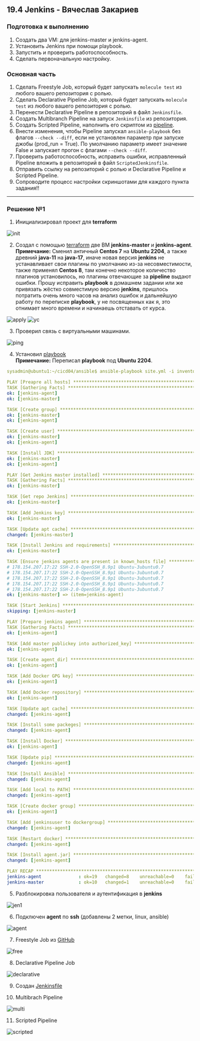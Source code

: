 ## 19.4 Jenkins - Вячеслав Закариев

### Подготовка к выполнению

1. Создать два VM: для jenkins-master и jenkins-agent.
2. Установить Jenkins при помощи playbook.
3. Запустить и проверить работоспособность.
4. Сделать первоначальную настройку.

### Основная часть

1. Сделать Freestyle Job, который будет запускать `molecule test` из любого вашего репозитория с ролью.
2. Сделать Declarative Pipeline Job, который будет запускать `molecule test` из любого вашего репозитория с ролью.
3. Перенести Declarative Pipeline в репозиторий в файл `Jenkinsfile`.
4. Создать Multibranch Pipeline на запуск `Jenkinsfile` из репозитория.
5. Создать Scripted Pipeline, наполнить его скриптом из [pipeline](./pipeline).
6. Внести изменения, чтобы Pipeline запускал `ansible-playbook` без флагов `--check --diff`, если не установлен параметр при запуске джобы (prod_run = True). По умолчанию параметр имеет значение False и запускает прогон с флагами `--check --diff`.
8. Проверить работоспособность, исправить ошибки, исправленный Pipeline вложить в репозиторий в файл `ScriptedJenkinsfile`.
9. Отправить ссылку на репозиторий с ролью и Declarative Pipeline и Scripted Pipeline.
10. Сопроводите процесс настройки скриншотами для каждого пункта задания!!

---

### Решение №1

1. Инициализировал проект для **terraform**

![init](https://github.com/SlavaZakariev/netology/blob/5ba01bb8650366acde0e385111cfd4a465862730/ci-cd-devops/19.4_jenkins/resources/ci-cd4_1.1.jpg)
 
2. Создал с помощью [terraform](https://github.com/SlavaZakariev/netology/tree/main/ci-cd-devops/19.4_jenkins/terraform) две ВМ **jenkins-master** и **jenkins-agent**. \
   **Примечание:** Сменил античный **Centos 7** на **Ubuntu 2204**, а также древний **java-11** на **java-17**, иначе новая версия **jenkins** не устанавливает свои плагины по умолчанию из-за несовместимости, также применял **Centos 8**, там конечно некоторое количество плагинов установилось, но плагины отвечающие за **pipeline** выдают ошибки. Прошу исправить **playbook** в домашнем задании или же привязать жёстко совместимую версию **jenkins**, пришлось потратить очень много часов на анализ ошибок и дальнейшую работу по переписке **playbook**, у не посвященных как я, это отнимает много времени и начинаешь отставать от курса.

![apply](https://github.com/SlavaZakariev/netology/blob/448524d7d1f12a7baab1d9075f89ddcef6b51356/ci-cd-devops/19.4_jenkins/resources/ci-cd4_1.2.jpg)
![yc](https://github.com/SlavaZakariev/netology/blob/448524d7d1f12a7baab1d9075f89ddcef6b51356/ci-cd-devops/19.4_jenkins/resources/ci-cd4_1.3.jpg)

3. Проверил связь с виртуальными машинами.

![ping](https://github.com/SlavaZakariev/netology/blob/448524d7d1f12a7baab1d9075f89ddcef6b51356/ci-cd-devops/19.4_jenkins/resources/ci-cd4_1.4.jpg)

4. Установил [playbook](https://github.com/SlavaZakariev/netology/tree/main/ci-cd-devops/19.4_jenkins/ansible) \
   **Примечание:** Переписал **playbook** под **Ubuntu 2204**.

```yaml
sysadmin@ubuntu1:~/cicd04/ansible$ ansible-playbook site.yml -i inventory/hosts.yml

PLAY [Preapre all hosts] ********************************************************************************************
TASK [Gathering Facts] **********************************************************************************************
ok: [jenkins-agent]
ok: [jenkins-master]

TASK [Create group] *************************************************************************************************
ok: [jenkins-master]
ok: [jenkins-agent]

TASK [Create user] **************************************************************************************************
ok: [jenkins-master]
ok: [jenkins-agent]

TASK [Install JDK] **************************************************************************************************
ok: [jenkins-master]
ok: [jenkins-agent]

PLAY [Get Jenkins master installed] *********************************************************************************
TASK [Gathering Facts] **********************************************************************************************
ok: [jenkins-master]

TASK [Get repo Jenkins] *********************************************************************************************
ok: [jenkins-master]

TASK [Add Jenkins key] **********************************************************************************************
ok: [jenkins-master]

TASK [Update apt cache] *********************************************************************************************
changed: [jenkins-master]

TASK [Install Jenkins and requirements] *****************************************************************************
ok: [jenkins-master]

TASK [Ensure jenkins agents are present in known_hosts file] ********************************************************
# 178.154.207.17:22 SSH-2.0-OpenSSH_8.9p1 Ubuntu-3ubuntu0.7
# 178.154.207.17:22 SSH-2.0-OpenSSH_8.9p1 Ubuntu-3ubuntu0.7
# 178.154.207.17:22 SSH-2.0-OpenSSH_8.9p1 Ubuntu-3ubuntu0.7
# 178.154.207.17:22 SSH-2.0-OpenSSH_8.9p1 Ubuntu-3ubuntu0.7
# 178.154.207.17:22 SSH-2.0-OpenSSH_8.9p1 Ubuntu-3ubuntu0.7
ok: [jenkins-master] => (item=jenkins-agent)

TASK [Start Jenkins] ************************************************************************************************
skipping: [jenkins-master]

PLAY [Prepare jenkins agent] ****************************************************************************************
TASK [Gathering Facts] **********************************************************************************************
ok: [jenkins-agent]

TASK [Add master publickey into authorized_key] *********************************************************************
ok: [jenkins-agent]

TASK [Create agent_dir] *********************************************************************************************
ok: [jenkins-agent]

TASK [Add Docker GPG key] *******************************************************************************************
ok: [jenkins-agent]

TASK [Add Docker repository] ****************************************************************************************
ok: [jenkins-agent]

TASK [Update apt cache] *********************************************************************************************
changed: [jenkins-agent]

TASK [Install some packeges] ****************************************************************************************
changed: [jenkins-agent]

TASK [Install Docker] ***********************************************************************************************
ok: [jenkins-agent]

TASK [Update pip] ***************************************************************************************************
changed: [jenkins-agent]

TASK [Install Ansible] **********************************************************************************************
changed: [jenkins-agent]

TASK [Add local to PATH] ********************************************************************************************
changed: [jenkins-agent]

TASK [Create docker group] ******************************************************************************************
ok: [jenkins-agent]

TASK [Add jenkinsuser to dockergroup] *******************************************************************************
changed: [jenkins-agent]

TASK [Restart docker] ***********************************************************************************************
changed: [jenkins-agent]

TASK [Install agent.jar] ********************************************************************************************
changed: [jenkins-agent]

PLAY RECAP **********************************************************************************************************
jenkins-agent              : ok=19   changed=8    unreachable=0    failed=0    skipped=0    rescued=0    ignored=0
jenkins-master             : ok=10   changed=1    unreachable=0    failed=0    skipped=1    rescued=0    ignored=0
```
5. Разблокировка пользователя и аутентификация в **jenkins**

![jen1](https://github.com/SlavaZakariev/netology/blob/ac253a5398a0f408496821ce28e5e6b0b2e01c38/ci-cd-devops/19.4_jenkins/resources/ci-cd4_1.5.jpg)

6. Подключен **agent** по **ssh** (добавлены 2 метки, linux, ansible)

![agent](https://github.com/SlavaZakariev/netology/blob/7c6c9cbf5812fd534e690d0f2f50187c0417c8f6/ci-cd-devops/19.4_jenkins/resources/ci-cd4_1.6.jpg)

7. Freestyle Job из [GitHub](https://github.com/SlavaZakariev/vector-role-molecule)

![free](https://github.com/SlavaZakariev/netology/blob/3a8915705e11d3ab642e2a6f0334cfda849774e5/ci-cd-devops/19.4_jenkins/resources/ci-cd4_1.7.jpg)

8. Declarative Pipeline Job

![declarative](https://github.com/SlavaZakariev/netology/blob/6798fc8066dae526bcccfa02b3e3a9c530246674/ci-cd-devops/19.4_jenkins/resources/ci-cd4_1.8.jpg)

9. Создан [Jenkinsfile](https://github.com/SlavaZakariev/vector-role-molecule/blob/main/Jenkinsfile)

10. Multibrach Pipeline

![multi](https://github.com/SlavaZakariev/netology/blob/bda50a0b5f2e860fea59cb6be915d5a96170fdc5/ci-cd-devops/19.4_jenkins/resources/ci-cd4_1.9.jpg)

11. Scripted Pipeline

![scripted](https://github.com/SlavaZakariev/netology/blob/f258e2a891a2d7025e1e04a8b5e835cbc56309c0/ci-cd-devops/19.4_jenkins/resources/ci-cd4_1.10.jpg)
